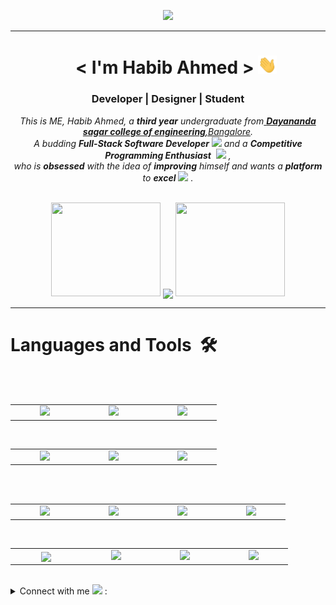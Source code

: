 <p align="center">
    <img src="https://github.com/thompsonemerson/thompsonemerson/raw/master/cover-thompson.png" height="200"/>
</p>

<hr>
    <h1 align="center">&nbsp;&nbsp;&nbsp;&nbsp;< I'm Habib Ahmed >
    <img src="https://raw.githubusercontent.com/ABSphreak/ABSphreak/master/gifs/Hi.gif" width="30px">
    </h1>
    <center>
    <h3 align="center"> Developer | Designer | Student </h3>
    </center>


<p align="center">
    <em>This is ME, Habib Ahmed, a <b>third year</b> undergraduate from<a href="https://www.dsce.edu.in/"> 
            <b>Dayananda sagar college of engineering</b>,Bangalore</a>.<br>
            A budding <b>Full-Stack Software Developer</b> 
            <img src="https://github.com/TheDudeThatCode/TheDudeThatCode/blob/master/Assets/Developer.gif"width="30px"> and a <b>Competitive Programming Enthusiast</b>&nbsp;
            <img src="https://github.com/TheDudeThatCode/TheDudeThatCode/blob/master/Assets/Designer.gif" width="36px">&nbsp,<br>who is <b>obsessed</b> with the idea of <b>improving</b> himself and wants a <b>platform</b> to <b>excel</b> 
            <img src="https://github.com/TheDudeThatCode/TheDudeThatCode/blob/master/Assets/Medal.gif" width="20px">&nbsp.
  </em> 
  <br><br>

<p align="center">
  <a>
    <img height="150" width="175" src="https://github.com/JayantGoel001/JayantGoel001/blob/master/PNG/left.png">
    <img align="center" src="https://github-readme-streak-stats.herokuapp.com?user=habib-ahmed-00&theme=dark&hide_border=true"/>
    <img height="150" width="175" src="https://github.com/JayantGoel001/JayantGoel001/blob/master/PNG/right.png">
  </a>
</p>

<hr>

# Languages and Tools &nbsp;🛠 
<br>
<br>
    <table>
        <tr>
            <td align="center" width="96">
                <a>
                <img src="https://www.vectorlogo.zone/logos/mysql/mysql-official.svg" width="50"/>
                </a>
            </td>
            <td align="center" width="96">
                <a>
                <img src="https://www.vectorlogo.zone/logos/firebase/firebase-icon.svg" width="50"/>
                </a>
            </td>
            <td align="center" width="96">
                <a>
                <img src="https://www.vectorlogo.zone/logos/mongodb/mongodb-icon.svg" width="50"/>
                </a>
            </td>
        </tr>
  </table>
<br/>
    <table>
        <tr>
            <td align="center" width="96">
                <a>
                <img src="https://www.vectorlogo.zone/logos/djangoproject/djangoproject-icon.svg" width="50"/>
                </a>
            </td>
            <td align="center" width="96">
                <a>
                <img src="https://upload.wikimedia.org/wikipedia/commons/3/3c/Flask_logo.svg" width="50"/>
                </a>
            </td>
            <td align="center" width="96">
                <a>
                <img src="https://www.vectorlogo.zone/logos/expressjs/expressjs-icon.svg" width="50"/>
                </a>
            </td>
        </tr>
    </table>
<br>
<!--     <table>
        <tr>
            <td align="center" width="96">
                <a>
                <img src="https://www.vectorlogo.zone/logos/visualstudio_code/visualstudio_code-icon.svg" width="40"/>
                </a>
            </td>
            <td align="center" width="96">
                <a>
                <img src="https://upload.wikimedia.org/wikipedia/commons/1/1d/PyCharm_Icon.svg" width="40"/>
                </a>
            </td> 
            <td align="center" width="96">
                <a>
                <img src="https://cdn.worldvectorlogo.com/logos/sublime-text.svg" width="40"/>
                </a>
            </td> 
        </tr>
  </table> -->
    <br>
  <table>
        <tr>
            <td align="center" width="96">
                <a>
                <img src="https://www.vectorlogo.zone/logos/python/python-icon.svg" width="50"/>
                </a>
            </td>
            <td align="center" width="96">
                <a>
                    <img src="https://github.com/soilshubham/soilshubham/blob/main/icons/js.svg" width="50"/>
                </a>
            </td>
            <td align="center" width="96">
                <a>
                <img src="https://upload.wikimedia.org/wikipedia/commons/1/18/ISO_C%2B%2B_Logo.svg" width="50"/>
                </a>
            </td>
            <td align="center" width="96">
                <a>
                <img src="https://www.vectorlogo.zone/logos/dartlang/dartlang-icon.svg" width="50"/>        
                </a>
            </td>
        </tr>
    </table>
<br>
    <table>
        <tr>
            <td align="center" width="100">
                <img align="center" src="https://www.vectorlogo.zone/logos/w3_html5/w3_html5-icon.svg" width="50">
            </td>
        <td align="center" width="96">
            <a>
            <img src="https://github.com/soilshubham/soilshubham/blob/main/icons/css.svg" width="50"/>
            </a>
        </td>
        <td align="center" width="96">
            <a>
            <img src="https://www.vectorlogo.zone/logos/getbootstrap/getbootstrap-icon.svg" width="50"/>
            </a>
        </td>
        <td align="center" width="96">
            <a>
            <img src="https://www.vectorlogo.zone/logos/jquery/jquery-icon.svg" width="50"/>
            </a>
        </td>
    </tr>
  </table>
<br>
<details>
    <summary> Connect with me 
        <a target="_blank">
            <img src="https://github.com/JayantGoel001/JayantGoel001/blob/master/GIF/Handshake.gif" height="25px" style="max-width:100%;">
        </a>:
    </summary>  
<br/>
    <p align="center">
        <a href="https://thecodebox.tech/">
            <img src="https://img.shields.io/badge/-thecodebox-3423A6?style=for-the-badge&logo=Google-Chrome&logoColor=white"/>
        </a>
        <a href="https://www.linkedin.com/in/habibul-bashar-ahmed-a8700520a/">
            <img src="https://img.shields.io/badge/-Habib%20Ahmed-0077B5?style=for-the-badge&logo=Linkedin&logoColor=white"/>
        </a>
        <a href="mailto:hahmed.y2k@gmail.com">
            <img src="https://img.shields.io/badge/-hahmed.y2k@gmail.com-D14836?style=for-the-badge&logo=Gmail&logoColor=white"/>
        </a>
        <a href="https://instagram.com/__laruuu_">
            <img src="https://img.shields.io/badge/-__laruuu__-E4405F?style=for-the-badge&logo=Instagram&logoColor=white"/>
        </a>
    </p>

</details>
